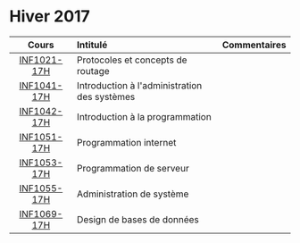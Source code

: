 # Hiver 2017

|    Cours                                                    | Intitulé                                    |  Commentaires              |
|:-----------------------------------------------------------:|:--------------------------------------------|:---------------------------| 
| [INF1021-17H](https://github.com/CollegeBoreal/INF1021-17H) | Protocoles et concepts de routage           |                            |
| [INF1041-17H](https://github.com/CollegeBoreal/INF1041-17H) | Introduction à l'administration des systèmes|                            |
| [INF1042-17H](https://github.com/CollegeBoreal/INF1042-17H) | Introduction à la programmation             |                            |
| [INF1051-17H](https://github.com/CollegeBoreal/INF1051-17H) | Programmation internet                      |                            |
| [INF1053-17H](https://github.com/CollegeBoreal/INF1053-17H) | Programmation de serveur                    |                            |
| [INF1055-17H](https://github.com/CollegeBoreal/INF1055-17H) | Administration de système                   |                            |
| [INF1069-17H](https://github.com/CollegeBoreal/INF1069-17H) | Design de bases de données                  |                            |




